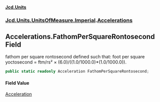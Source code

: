 #### [Jcd.Units](index.md 'index')
### [Jcd.Units.UnitsOfMeasure.Imperial](Jcd.Units.UnitsOfMeasure.Imperial.md 'Jcd.Units.UnitsOfMeasure.Imperial').[Accelerations](Accelerations.md 'Jcd.Units.UnitsOfMeasure.Imperial.Accelerations')

## Accelerations.FathomPerSquareRontosecond Field

fathom per square rontosecond defined such that: foot per square yoctosecond = ftm/rs² × (6.0)/((1.0/1000.0)*(1.0/1000.0)).

```csharp
public static readonly Acceleration FathomPerSquareRontosecond;
```

#### Field Value
[Acceleration](Acceleration.md 'Jcd.Units.UnitTypes.Acceleration')